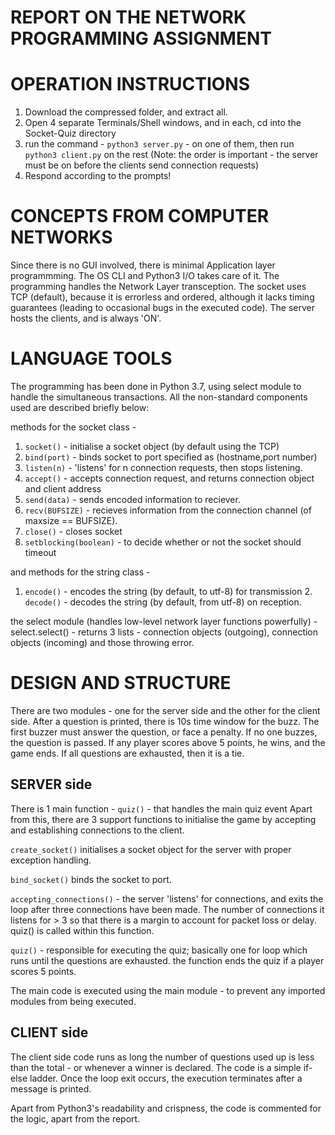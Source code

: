# REPORT ON THE NETWORK PROGRAMMING ASSIGNMENT


# OPERATION INSTRUCTIONS
1. Download the compressed folder, and extract all.
2. Open 4 separate Terminals/Shell windows, and in each, cd into the Socket-Quiz directory
3. run the command - `python3 server.py` - on one of them, then run `python3 client.py` on the rest (Note: the order is important - the server must be
    on before the clients send connection requests)
4. Respond according to the prompts!

                   
# CONCEPTS FROM COMPUTER NETWORKS
Since there is no GUI involved, there is minimal Application layer programmming. The OS CLI and Python3 I/O takes care of it. 
The programming handles the Network Layer transception. 
The socket uses TCP (default), because it is errorless and ordered, although it lacks timing guarantees (leading to occasional bugs in the executed code).
The server hosts the clients, and is always 'ON'. 

                            

# LANGUAGE TOOLS
The programming has been done in Python 3.7, using select module to handle the simultaneous transactions.
All the non-standard components used are described briefly below:

methods for the socket class -

1. `socket()` - initialise a socket object (by default using the TCP)
2. `bind(port)` - binds socket to port specified as (hostname,port number)
3. `listen(n)` - 'listens' for n connection requests, then stops listening.
4. `accept()` - accepts connection request, and returns connection object and client address
5. `send(data)` - sends encoded information to reciever.
6. `recv(BUFSIZE)` - recieves information from the connection channel (of maxsize == BUFSIZE).
7. `close()` - closes socket 
8. `setblocking(boolean)` - to decide whether or not the socket should timeout

and methods for the string class -

1. `encode()` - encodes the string (by default, to utf-8) for transmission
2.` decode()` - decodes the string (by default, from utf-8) on reception.

the select module (handles low-level network layer functions powerfully) -
select.select() - returns 3 lists - connection objects (outgoing), connection objects (incoming) and those throwing error. 


# DESIGN AND STRUCTURE
There are two modules - one for the server side and the other for the client side.
After a question is printed, there is 10s time window for the buzz. The first buzzer must answer the question, or face a penalty. If no one buzzes,
the question is passed. 
If any player scores above 5 points, he wins, and the game ends.
If all questions are exhausted, then it is a tie. 
 
  ## SERVER side

  There is 1 main function - `quiz()` - that handles the main quiz event
  Apart from this, there are 3 support functions to initialise the game by accepting and establishing connections to the client. 

  `create_socket()` initialises a socket object for the server with proper exception handling.

  `bind_socket()` binds the socket to port.

  `accepting_connections()` - the server 'listens' for connections, and exits the loop after three connections have been made. The number of
                            connections it listens for > 3 so that there is a margin to account for packet loss or delay. quiz() is called within
                            this function.

  `quiz()` - responsible for executing the quiz; basically one for loop which runs until the questions are exhausted.
            the function ends the quiz if a player scores 5 points.  


  The main code is executed using the main module - to prevent any imported modules from being executed. 

  ## CLIENT side

  The client side code runs as long the number of questions used up is less than the total - or whenever a winner is declared.
  The code is a simple if-else ladder. 
  Once the loop exit occurs, the execution terminates after a message is printed.

Apart from Python3's readability and crispness, the code is commented for the logic, apart from the report.
